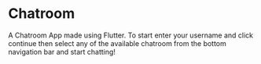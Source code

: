 # Chatroom

A Chatroom App made using Flutter. To start enter your username and click continue then select any
of the available chatroom from the bottom navigation bar and start chatting!


